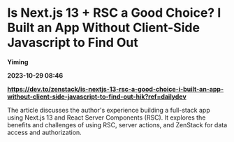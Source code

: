 # Is Next.js 13 + RSC a Good Choice? I Built an App Without Client-Side Javascript to Find Out
**Yiming**

**2023-10-29 08:46**

**https://dev.to/zenstack/is-nextjs-13-rsc-a-good-choice-i-built-an-app-without-client-side-javascript-to-find-out-hik?ref=dailydev**

The article discusses the author's experience building a full-stack app using Next.js 13 and React Server Components (RSC). It explores the benefits and challenges of using RSC, server actions, and ZenStack for data access and authorization.